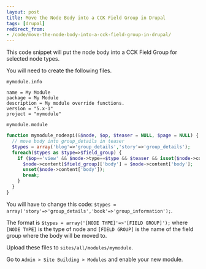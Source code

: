 ```yaml
---
layout: post
title: Move the Node Body into a CCK Field Group in Drupal
tags: [drupal]
redirect_from:
- /code/move-the-node-body-into-a-cck-field-group-in-drupal/
---
```

This code snippet will put the node body into a CCK Field Group for selected node types.

<!--break-->

You will need to create the following files.

`mymodule.info`

```
name = My Module
package = My Module
description = My module override functions.
version = "5.x-1"
project = "mymodule"
```


`mymodule.module`

```php
function mymodule_nodeapi(&$node, $op, $teaser = NULL, $page = NULL) {
  // move body into group_details in teaser
  $types = array('blog'=>'group_details','story'=>'group_details');
  foreach($types as $type=>$field_group) {
    if ($op=='view' && $node->type==$type && $teaser && isset($node->content[$field_group])) {
      $node->content[$field_group]['body'] = $node->content['body'];
      unset($node->content['body']);
      break;
    }
  }
} 
```

You will have to change this code: `$types = array('story'=>'group_details','book'=>'group_information');`.

The format is `$types = array('[NODE TYPE]'=>'[FIELD GROUP]');` where `[NODE TYPE]` is the type of node and `[FIELD GROUP]` is the name of the field group where the body will be moved to.

Upload these files to `sites/all/modules/mymodule`.

Go to  `Admin > Site Building > Modules` and enable your new module.
